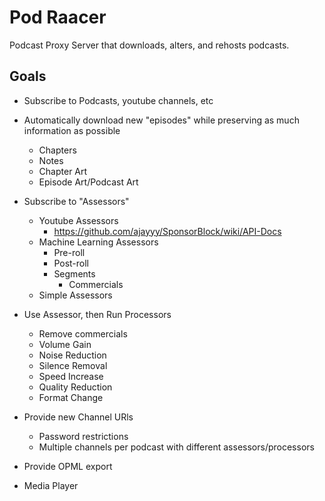 # Pod Raacer
Podcast Proxy Server that downloads, alters, and rehosts podcasts.

## Goals
- Subscribe to Podcasts, youtube channels, etc
- Automatically download new "episodes" while preserving as much information as possible
    - Chapters
    - Notes
    - Chapter Art
    - Episode Art/Podcast Art
- Subscribe to "Assessors"
    - Youtube Assessors
        - https://github.com/ajayyy/SponsorBlock/wiki/API-Docs
    - Machine Learning Assessors
        - Pre-roll
        - Post-roll
        - Segments
            - Commercials
    - Simple Assessors
- Use Assessor, then Run Processors
    - Remove commercials
    - Volume Gain
    - Noise Reduction
    - Silence Removal
    - Speed Increase
    - Quality Reduction
    - Format Change
- Provide new Channel URls
    - Password restrictions
    - Multiple channels per podcast with different assessors/processors
- Provide OPML export

- Media Player
